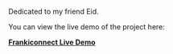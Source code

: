 Dedicated to my friend Eid.

You can view the live demo of the project here:

[**Frankiconnect Live Demo**](https://uddhav-paudel.github.io/frankiconnect/)

